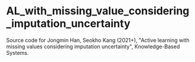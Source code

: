 # AL_with_missing_value_considering_imputation_uncertainty
Source code for Jongmin Han, Seokho Kang (2021+), "Active learning with missing values considering imputation uncertainty", Knowledge-Based Systems.
